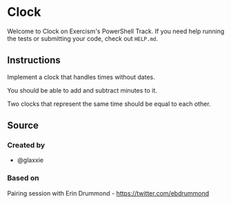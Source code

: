# Clock

Welcome to Clock on Exercism's PowerShell Track.
If you need help running the tests or submitting your code, check out `HELP.md`.

## Instructions

Implement a clock that handles times without dates.

You should be able to add and subtract minutes to it.

Two clocks that represent the same time should be equal to each other.

## Source

### Created by

- @glaxxie

### Based on

Pairing session with Erin Drummond - https://twitter.com/ebdrummond